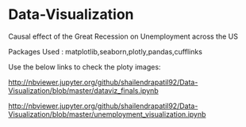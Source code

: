 # Data-Visualization
Causal effect of the Great Recession on Unemployment across the US

Packages Used : matplotlib,seaborn,plotly,pandas,cufflinks

Use the below links to check the ploty images:  

http://nbviewer.jupyter.org/github/shailendrapatil92/Data-Visualization/blob/master/dataviz_finals.ipynb

http://nbviewer.jupyter.org/github/shailendrapatil92/Data-Visualization/blob/master/unemployment_visualization.ipynb

